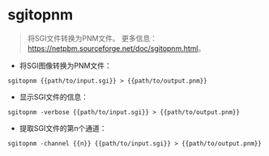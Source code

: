 # sgitopnm

> 将SGI文件转换为PNM文件。
> 更多信息：<https://netpbm.sourceforge.net/doc/sgitopnm.html>。

- 将SGI图像转换为PNM文件：

`sgitopnm {{path/to/input.sgi}} > {{path/to/output.pnm}}`

- 显示SGI文件的信息：

`sgitopnm -verbose {{path/to/input.sgi}} > {{path/to/output.pnm}}`

- 提取SGI文件的第n个通道：

`sgitopnm -channel {{n}} {{path/to/input.sgi}} > {{path/to/output.pnm}}`